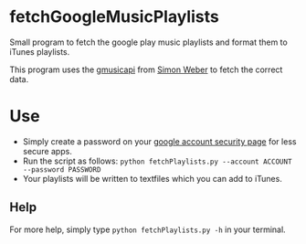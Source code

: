 # fetchGoogleMusicPlaylists
Small program to fetch the google play music playlists and format them to iTunes playlists.

This program uses the [gmusicapi](https://pypi.python.org/pypi/gmusicapi/10.1.2) from [Simon Weber](https://github.com/simon-weber) to fetch the correct data.

# Use
- Simply create a password on your [google account security page](https://myaccount.google.com/security) for less secure apps.
- Run the script as follows: ```python fetchPlaylists.py --account ACCOUNT --password PASSWORD```
- Your playlists will be written to textfiles which you can add to iTunes.

## Help
For more help, simply type ```python fetchPlaylists.py -h``` in your terminal.
